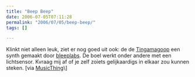 ```yaml
---
title: "Beep Beep"
date: 2006-07-05T07:11:28
permalink: "2006/07/05/beep-beep/"
tags: []

---
```

Klinkt niet alleen leuk, ziet er nog goed uit ook: de de [Tingamagoop](http://www.bleeplabs.com/images/thingamagoop-lg.mov "http://www.bleeplabs.com/images/thingamagoop-lg.mov") een synth gemaakt door [bleeplabs](http://www.bleeplabs.com/ "http://www.bleeplabs.com/"). De boel werkt onder andere met een lichtsensor. Kvraag mij af of je zelf zoiets gelijkaardigs in elkaar zou kunnen steken. \[via [MusicThing](http://musicthing.blogspot.com/2006/07/supercute-synth-bleep-labs.html "http://musicthing.blogspot.com/2006/07/supercute-synth-bleep-labs.html")\]
